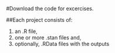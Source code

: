 #Download the code for excercises. 

##Each project consists of: 

1) an .R file,
2) one or more .stan files and, 
3) optionally, .RData files with the outputs
